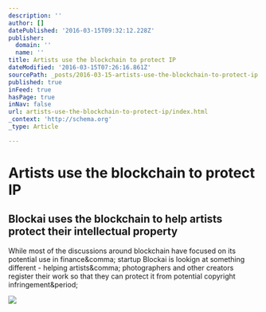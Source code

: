 ```yaml
---
description: ''
author: []
datePublished: '2016-03-15T09:32:12.228Z'
publisher:
  domain: ''
  name: ''
title: Artists use the blockchain to protect IP
dateModified: '2016-03-15T07:26:16.861Z'
sourcePath: _posts/2016-03-15-artists-use-the-blockchain-to-protect-ip.md
published: true
inFeed: true
hasPage: true
inNav: false
url: artists-use-the-blockchain-to-protect-ip/index.html
_context: 'http://schema.org'
_type: Article

---
```

# Artists use the blockchain to protect IP

<article style=""><h1>Blockai uses the blockchain to help artists protect their intellectual property</h1><p>While most of the discussions around blockchain have focused on its potential use in finance&amp;comma; startup Blockai is lookign at something different - helping artists&amp;comma; photographers and other creators register their work so that they can protect it from potential copyright infringement&amp;period;</p><img src="http://tctechcrunch2011.files.wordpress.com/2016/03/blockai-homepage.png?w=688" /></article>